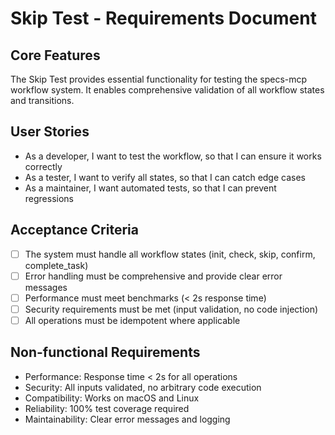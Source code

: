 # Skip Test - Requirements Document

## Core Features

The Skip Test provides essential functionality for testing the specs-mcp workflow system. It enables comprehensive validation of all workflow states and transitions.

## User Stories

- As a developer, I want to test the workflow, so that I can ensure it works correctly
- As a tester, I want to verify all states, so that I can catch edge cases
- As a maintainer, I want automated tests, so that I can prevent regressions

## Acceptance Criteria

- [ ] The system must handle all workflow states (init, check, skip, confirm, complete_task)
- [ ] Error handling must be comprehensive and provide clear error messages
- [ ] Performance must meet benchmarks (< 2s response time)
- [ ] Security requirements must be met (input validation, no code injection)
- [ ] All operations must be idempotent where applicable

## Non-functional Requirements

- Performance: Response time < 2s for all operations
- Security: All inputs validated, no arbitrary code execution
- Compatibility: Works on macOS and Linux
- Reliability: 100% test coverage required
- Maintainability: Clear error messages and logging
